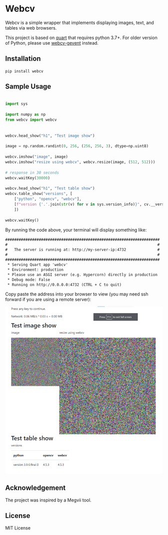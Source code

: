 # Webcv

Webcv is a simple wrapper that implements displaying images, text, and tables via web browsers.

This project is based on [quart](https://pgjones.gitlab.io/quart/index.html) that requires python 3.7+. For older version of Python, please use [webcv-gevent](https://github.com/wanzysky/webcv-gevent) instead.

## Installation

`pip install webcv`


## Sample Usage



```python

import sys

import numpy as np
from webcv import webcv


webcv.head_show("h1", "Test image show")

image = np.random.randint(0, 256, (256, 256, 3), dtype=np.uint8)

webcv.imshow("image", image)
webcv.imshow("resize using webcv", webcv.resize(image, (512, 512)))

# response in 30 seconds
webcv.waitKey(30000)

webcv.head_show("h1", "Test table show")
webcv.table_show("versions", [
    ["python", "opencv", "webcv"],
    [f"version {'.'.join(str(v) for v in sys.version_info)}", cv.__version__, webcv.__version__],
    ])

webcv.waitKey()
```

By running the code above, your terminal will display something like:

```
#####################################################################
#                                                                   #
#   The server is running at: http://my-server-ip:4732              #
#                                                                   #
#####################################################################
 * Serving Quart app 'webcv'
 * Environment: production
 * Please use an ASGI server (e.g. Hypercorn) directly in production
 * Debug mode: False
 * Running on http://0.0.0.0:4732 (CTRL + C to quit)
```

Copy paste the address into your browser to view (you may need ssh forward if you are using a remote server):

![screenshot](screen_shot.png)
## Acknowledgement

The project was inspired by a Megvii tool.

## License

MIT License
